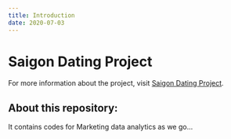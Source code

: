 ```yaml
---
title: Introduction
date: 2020-07-03
---
```


# Saigon Dating Project
For more information about the project, visit [Saigon Dating Project](https://www.facebook.com/saigondatingproject/).
## About this repository:
It contains codes for Marketing data analytics as we go...
